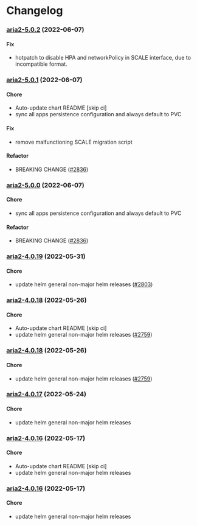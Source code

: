 # Changelog<br>


<a name="aria2-5.0.2"></a>
### [aria2-5.0.2](https://github.com/truecharts/apps/compare/aria2-5.0.1...aria2-5.0.2) (2022-06-07)

#### Fix

* hotpatch to disable HPA and networkPolicy in SCALE interface, due to incompatible format.



<a name="aria2-5.0.1"></a>
### [aria2-5.0.1](https://github.com/truecharts/apps/compare/aria2-4.0.19...aria2-5.0.1) (2022-06-07)

#### Chore

* Auto-update chart README [skip ci]
* sync all apps persistence configuration and always default to PVC

#### Fix

* remove malfunctioning SCALE migration script

#### Refactor

* BREAKING CHANGE ([#2836](https://github.com/truecharts/apps/issues/2836))



<a name="aria2-5.0.0"></a>
### [aria2-5.0.0](https://github.com/truecharts/apps/compare/aria2-4.0.19...aria2-5.0.0) (2022-06-07)

#### Chore

* sync all apps persistence configuration and always default to PVC

#### Refactor

* BREAKING CHANGE ([#2836](https://github.com/truecharts/apps/issues/2836))



<a name="aria2-4.0.19"></a>
### [aria2-4.0.19](https://github.com/truecharts/apps/compare/aria2-4.0.18...aria2-4.0.19) (2022-05-31)

#### Chore

* update helm general non-major helm releases ([#2803](https://github.com/truecharts/apps/issues/2803))



<a name="aria2-4.0.18"></a>
### [aria2-4.0.18](https://github.com/truecharts/apps/compare/aria2-4.0.17...aria2-4.0.18) (2022-05-26)

#### Chore

* Auto-update chart README [skip ci]
* update helm general non-major helm releases ([#2759](https://github.com/truecharts/apps/issues/2759))



<a name="aria2-4.0.18"></a>
### [aria2-4.0.18](https://github.com/truecharts/apps/compare/aria2-4.0.17...aria2-4.0.18) (2022-05-26)

#### Chore

* update helm general non-major helm releases ([#2759](https://github.com/truecharts/apps/issues/2759))



<a name="aria2-4.0.17"></a>
### [aria2-4.0.17](https://github.com/truecharts/apps/compare/aria2-4.0.16...aria2-4.0.17) (2022-05-24)

#### Chore

* update helm general non-major helm releases



<a name="aria2-4.0.16"></a>
### [aria2-4.0.16](https://github.com/truecharts/apps/compare/aria2-4.0.15...aria2-4.0.16) (2022-05-17)

#### Chore

* Auto-update chart README [skip ci]
* update helm general non-major helm releases



<a name="aria2-4.0.16"></a>
### [aria2-4.0.16](https://github.com/truecharts/apps/compare/aria2-4.0.15...aria2-4.0.16) (2022-05-17)

#### Chore

* update helm general non-major helm releases



